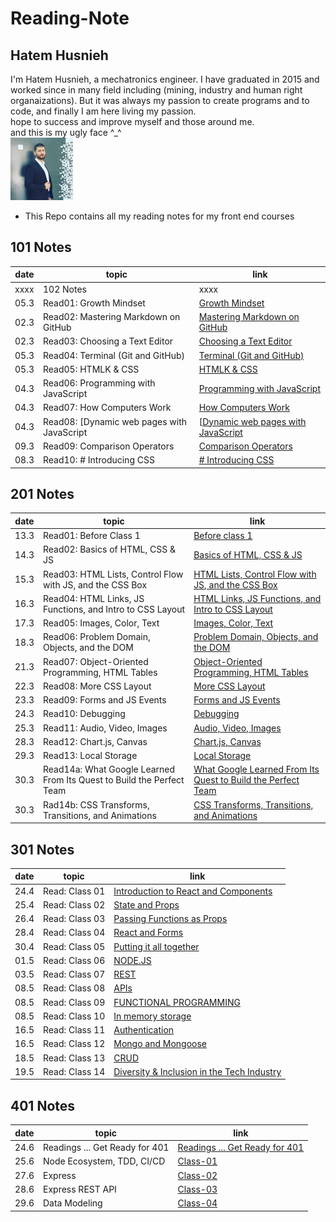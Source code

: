 # Reading-Note
## Hatem Husnieh  
I'm Hatem Husnieh, a mechatronics engineer. I have graduated in 2015 and worked since in many field including (mining, industry and human right organaizations). But it was always my passion to create programs and to code, and finally I am here living my passion.  
hope to success and improve myself and those around me.  
and this is my ugly face ^_^  
![Me !!!](./imgs/me.jpg)  

- This Repo contains all my reading notes for my front end courses  

## 101 Notes  

date | topic | link
---- | ----- | ----  
xxxx | 102 Notes | xxxx  
05.3 | Read01: Growth Mindset  | [Growth Mindset](https://hatemhusnieh.github.io/Reading-Note/read0)  
02.3 | Read02: Mastering Markdown on GitHub  | [Mastering Markdown on GitHub](https://hatemhusnieh.github.io/Reading-Note/read01)  
02.3 | Read03: Choosing a Text Editor  | [Choosing a Text Editor](https://hatemhusnieh.github.io/Reading-Note/read02)  
05.3 | Read04: Terminal (Git and GitHub)  | [Terminal (Git and GitHub)](https://hatemhusnieh.github.io/Reading-Note/read03)  
05.3 | Read05: HTMLK & CSS  | [HTMLK & CSS](https://hatemhusnieh.github.io/Reading-Note/read04)  
04.3 | Read06: Programming with JavaScript  | [Programming with JavaScript](https://hatemhusnieh.github.io/Reading-Note/Programming%20with%20JavaScript)  
04.3 | Read07: How Computers Work  | [How Computers Work](https://hatemhusnieh.github.io/Reading-Note/How-Computers-Work)  
04.3 | Read08: [Dynamic web pages with JavaScript  | [[Dynamic web pages with JavaScript](https://hatemhusnieh.github.io/Reading-Note/Daynamic.web.pages) 
09.3 | Read09: Comparison Operators  | [Comparison Operators](https://hatemhusnieh.github.io/Reading-Note/Comparision-Operators)  
08.3 | Read10: # Introducing CSS | [# Introducing CSS](https://hatemhusnieh.github.io/Reading-Note/CSS)  

## 201 Notes  

date | topic | link
---- | ----- | ----   
13.3 | Read01: Before Class 1  | [Before class 1](https://hatemhusnieh.github.io/Reading-Notes/class-01)
14.3 | Read02: Basics of HTML, CSS & JS | [Basics of HTML, CSS & JS](https://hatemhusnieh.github.io/Reading-Notes/class-02)  
15.3 | Read03: HTML Lists, Control Flow with JS, and the CSS Box | [HTML Lists, Control Flow with JS, and the CSS Box](https://hatemhusnieh.github.io/Reading-Notes/class-03) 
16.3 | Read04: HTML Links, JS Functions, and Intro to CSS Layout | [HTML Links, JS Functions, and Intro to CSS Layout](https://hatemhusnieh.github.io/Reading-Notes/class-04)
17.3 | Read05: Images, Color, Text | [Images, Color, Text](https://hatemhusnieh.github.io/Reading-Notes/class-05)
18.3 | Read06: Problem Domain, Objects, and the DOM | [Problem Domain, Objects, and the DOM](https://hatemhusnieh.github.io/Reading-Notes/class-06)|
21.3 | Read07: Object-Oriented Programming, HTML Tables | [Object-Oriented Programming, HTML Tables](https://hatemhusnieh.github.io/Reading-Notes/class-07)
22.3 | Read08: More CSS Layout | [More CSS Layout](https://hatemhusnieh.github.io/Reading-Notes/class-08) 
23.3 | Read09: Forms and JS Events | [Forms and JS Events](https://hatemhusnieh.github.io/Reading-Notes/class-09)
24.3 | Read10: Debugging | [Debugging](https://hatemhusnieh.github.io/Reading-Notes/class-10)
25.3 | Read11: Audio, Video, Images | [Audio, Video, Images](https://hatemhusnieh.github.io/Reading-Notes/class-11)
28.3 | Read12: Chart.js, Canvas | [Chart.js, Canvas](https://hatemhusnieh.github.io/Reading-Notes/class-12)
29.3 | Read13: Local Storage | [Local Storage](https://hatemhusnieh.github.io/Reading-Notes/class-13)
30.3 | Read14a: What Google Learned From Its Quest to Build the Perfect Team | [What Google Learned From Its Quest to Build the Perfect Team](https://hatemhusnieh.github.io/Reading-Notes/class-14a)
30.3 | Rad14b: CSS Transforms, Transitions, and Animations |  [CSS Transforms, Transitions, and Animations](https://hatemhusnieh.github.io/Reading-Notes/class-14b)  

## 301 Notes  

date | topic | link
---- | ----- | ---- 
24.4 | Read: Class 01 |  [Introduction to React and Components](https://hatemhusnieh.github.io/Reading-Notes/Class-301.1)
25.4 | Read: Class 02 | [State and Props](https://hatemhusnieh.github.io/Reading-Notes/class-301-02)  
26.4 | Read: Class 03 | [Passing Functions as Props](https://hatemhusnieh.github.io/Reading-Notes/class-301-03)
28.4 | Read: Class 04 | [React and Forms](https://hatemhusnieh.github.io/Reading-Notes/class-301-04)
30.4 | Read: Class 05 | [Putting it all together](https://hatemhusnieh.github.io/Reading-Notes/class-301-05)
01.5 | Read: Class 06 | [NODE.JS](https://hatemhusnieh.github.io/Reading-Notes/class-301-06)
03.5 | Read: Class 07 | [REST](https://hatemhusnieh.github.io/Reading-Notes/class-301-07)
08.5 | Read: Class 08 | [APIs](https://hatemhusnieh.github.io/Reading-Notes/class-301-08)
08.5 | Read: Class 09 | [FUNCTIONAL PROGRAMMING](https://hatemhusnieh.github.io/Reading-Notes/class-301-09)
08.5 | Read: Class 10 | [In memory storage](https://hatemhusnieh.github.io/Reading-Notes/class-301-10)
16.5 | Read: Class 11 | [Authentication](https://hatemhusnieh.github.io/Reading-Notes/class-301-11)
16.5 | Read: Class 12 | [Mongo and Mongoose](https://hatemhusnieh.github.io/Reading-Notes/class-301-12)
18.5 | Read: Class 13 | [CRUD](https://hatemhusnieh.github.io/Reading-Notes/class-301-13)
19.5 | Read: Class 14 | [Diversity & Inclusion in the Tech Industry](https://hatemhusnieh.github.io/Reading-Notes/class-301-14)
  
## 401 Notes  

date | topic | link
---- | ----- | ---- 
24.6 | Readings ... Get Ready for 401 |  [Readings ... Get Ready for 401](https://hatemhusnieh.github.io/Reading-Notes/prep-401)
25.6 | Node Ecosystem, TDD, CI/CD  |  [Class-01](https://hatemhusnieh.github.io/Reading-Notes/class-401-01)
27.6 | Express  |  [Class-02](https://hatemhusnieh.github.io/Reading-Notes/class-401-02)
28.6 | Express REST API  |  [Class-03](https://hatemhusnieh.github.io/Reading-Notes/class-401-03)
29.6 | Data Modeling  |  [Class-04](https://hatemhusnieh.github.io/Reading-Notes/class-401-04)

